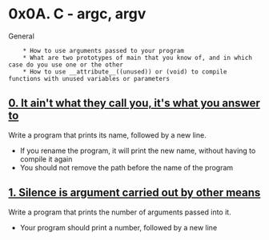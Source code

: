 # 0x0A. C - argc, argv
General

        * How to use arguments passed to your program
        * What are two prototypes of main that you know of, and in which case do you use one or the other
        * How to use __attribute__((unused)) or (void) to compile functions with unused variables or parameters
## [0. It ain't what they call you, it's what you answer to](0-whatsmyname.c "name")
Write a program that prints its name, followed by a new line.

* If you rename the program, it will print the new name, without having to compile it again
* You should not remove the path before the name of the program

## [1. Silence is argument carried out by other means](1-args.c "args")
Write a program that prints the number of arguments passed into it.

* Your program should print a number, followed by a new line

